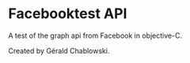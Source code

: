 Facebooktest API
========================

A test of the graph api from Facebook in objective-C.


Created by Gérald Chablowski.
